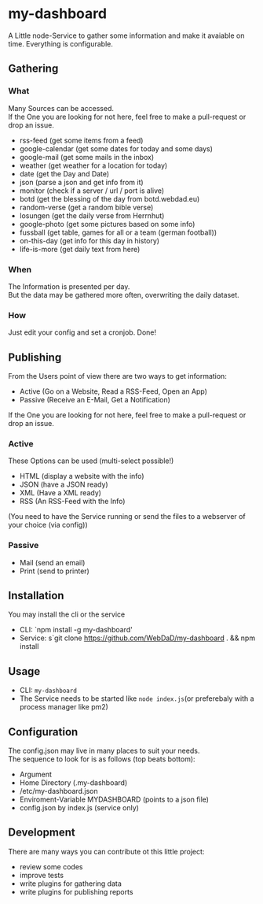 # my-dashboard

A Little node-Service to gather some information and make it avaiable on time.
Everything is configurable.

## Gathering

### What

Many Sources can be accessed.  
If the One you are looking for not here, feel free to make a pull-request or drop an issue.

* rss-feed (get some items from a feed)
* google-calendar (get some dates for today and some days)
* google-mail (get some mails in the inbox)
* weather (get weather for a location for today)
* date (get the Day and Date)
* json (parse a json and get info from it)
* monitor (check if a server / url / port is alive)
* botd (get the blessing of the day from botd.webdad.eu)
* random-verse (get a random bible verse)
* losungen (get the daily verse from Herrnhut)
* google-photo (get some pictures based on some info)
* fussball (get table, games for all or a team (german football))
* on-this-day (get info for this day in history)
* life-is-more (get daily text from here)

### When

The Information is presented per day.  
But the data may be gathered more often, overwriting the daily dataset.

### How

Just edit your config and set a cronjob. Done!

## Publishing

From the Users point of view there are two ways to get information:

* Active (Go on a Website, Read a RSS-Feed, Open an App)
* Passive (Receive an E-Mail, Get a Notification)

If the One you are looking for not here, feel free to make a pull-request or drop an issue.

### Active

These Options can be used (multi-select possible!)

* HTML (display a website with the info)
* JSON (have a JSON ready)
* XML (Have a XML ready)
* RSS (An RSS-Feed with the Info)

(You need to have the Service running or send the files to a webserver of your choice (via config))

### Passive

* Mail (send an email)
* Print (send to printer)

## Installation

You may install the cli or the service

* CLI: `npm install -g my-dashboard'
* Service: s`git clone https://github.com/WebDaD/my-dashboard . && npm install

## Usage

* CLI: `my-dashboard`
* The Service needs to be started like `node index.js`(or preferebaly with a process manager like pm2)

## Configuration

The config.json may live in many places to suit your needs.  
The sequence to look for is as follows (top beats bottom):

* Argument
* Home Directory (.my-dashboard)
* /etc/my-dashboard.json
* Enviroment-Variable MYDASHBOARD (points to a json file)
* config.json by index.js (service only)

## Development

There are many ways you can contribute ot this little project:

* review some codes
* improve tests
* write plugins for gathering data
* write plugins for publishing reports